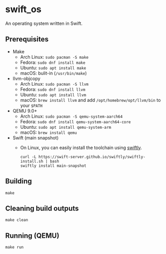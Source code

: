 # swift_os

An operating system written in Swift.

## Prerequisites

- Make
  - Arch Linux: `sudo pacman -S make`
  - Fedora: `sudo dnf install make`
  - Ubuntu: `sudo apt install make`
  - macOS: bulit-in (`/usr/bin/make`)
- llvm-objcopy
  - Arch Linux: `sudo pacman -S llvm`
  - Fedora: `sudo dnf install llvm`
  - Ubuntu: `sudo apt install llvm`
  - macOS: `brew install llvm` and add `/opt/homebrew/opt/llvm/bin` to your `$PATH`
- QEMU 9.0+
  - Arch Linux: `sudo pacman -S qemu-system-aarch64`
  - Fedora: `sudo dnf install qemu-system-aarch64-core`
  - Ubuntu: `sudo apt install qemu-system-arm`
  - macOS: `brew install qemu`
- Swift (main snapshot)
  - On Linux, you can easily install the toolchain using [swiftly](https://swift-server.github.io/swiftly/).

    ```shell
    curl -L https://swift-server.github.io/swiftly/swiftly-install.sh | bash
    swiftly install main-snapshot
    ```

## Building

```shell
make
```

## Cleaning build outputs

```shell
make clean
```

## Running (QEMU)

```shell
make run
```
